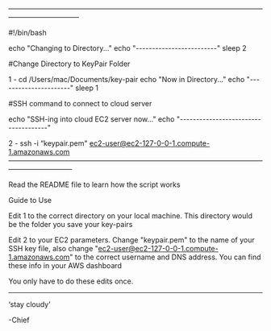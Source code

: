

——————————————————————————————————————————————

#!/bin/bash

echo "Changing to Directory..."
echo "-------------------------"
sleep 2

#Change Directory to KeyPair Folder

1 - cd /Users/mac/Documents/key-pair
echo "Now in Directory..."
echo "----------------------"
sleep 1

#SSH command to connect to cloud server

echo "SSH-ing into cloud EC2 server now..."
echo "-------------------------------------"

2 - ssh -i “keypair.pem" ec2-user@ec2-127-0-0-1.compute-1.amazonaws.com
—————————————————————————————————————————————


Read the README file to learn how the script works


Guide to Use

Edit 1 to the correct directory on your local machine. This directory would be the folder you save your key-pairs

Edit 2 to your EC2 parameters. Change "keypair.pem" to the name of your SSH key file, also change "ec2-user@ec2-127-0-0-1.compute-1.amazonaws.com" to the correct username and DNS address. You can find these info in your AWS dashboard

You only have to do these edits once.

__________________________________________________

‘stay cloudy’

-Chief


